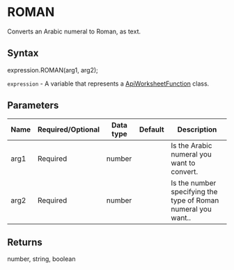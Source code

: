 # ROMAN

Converts an Arabic numeral to Roman, as text.

## Syntax

expression.ROMAN(arg1, arg2);

`expression` - A variable that represents a [ApiWorksheetFunction](../ApiWorksheetFunction.md) class.

## Parameters

| **Name** | **Required/Optional** | **Data type** | **Default** | **Description** |
| ------------- | ------------- | ------------- | ------------- | ------------- |
| arg1 | Required | number |  | Is the Arabic numeral you want to convert. |
| arg2 | Required | number |  | Is the number specifying the type of Roman numeral you want.. |

## Returns

number, string, boolean